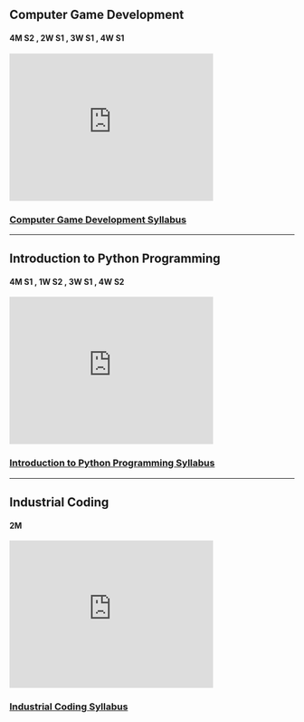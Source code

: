 <h2>Computer Game Development</h2>
<h4>4M S2 , 2W S1 , 3W S1 , 4W S1</h4>
<p><iframe width="360" height="260" src="https://www.youtube.com/embed/4XAVIHcRXl8" title="Level Blocking ( Simple Example )" frameborder="0" allow="accelerometer; autoplay; clipboard-write; encrypted-media; gyroscope; picture-in-picture" allowfullscreen=""></iframe>
</p>
<h3><a href="https://docs.google.com/document/d/e/2PACX-1vRtQp7XCDFtrGK8GLiUSgP7NfLxIrTrIKzC5WvPEia4T8XKySvWlFrol5zW2A2SIqIJKxZ2Iw-9pDds/pub">Computer Game Development Syllabus</a></h3>
<hr>
<h2>Introduction to Python Programming</h2>
<h4>4M S1 , 1W S2 , 3W S1 , 4W S2</h4>
<iframe width="360" height="260" src="https://www.youtube.com/embed/KNo9OYaNot0" title="CMU CS Academy" frameborder="0" allow="accelerometer; autoplay; clipboard-write; encrypted-media; gyroscope; picture-in-picture" allowfullscreen=""></iframe>
<h3><a href="https://docs.google.com/document/d/e/2PACX-1vRnTAVqkQhVijsjbKIcy-sA1SN_trb84MceJDyubZnsdn0HG82aIVi2KwFOOYwsuj_b0x55pocS0ZsC/pub">Introduction to Python Programming Syllabus</a></h3>
<hr>
<h2>Industrial Coding</h2>
<h4>2M</h4>
<iframe width="360" height="260" src="https://www.youtube.com/embed/Uvu6NNOvhg4" title="Get Started with NVIDIA Jetson Nano Developer Kit" frameborder="0" allow="accelerometer; autoplay; clipboard-write; encrypted-media; gyroscope; picture-in-picture" allowfullscreen=""></iframe>
<h3><a href="https://docs.google.com/document/d/e/2PACX-1vRlHZHhp1X4ZXaSabe-GNFSEX07pbbfP8nJd8CLp7N9f-B72s0_GcXDAAx21DIfVJ1S4JcqB2X62jdX/pub">Industrial Coding Syllabus</a></h3>
